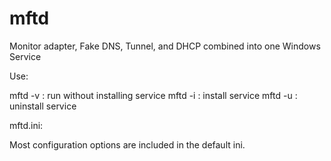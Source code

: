 mftd
====

Monitor adapter, Fake DNS, Tunnel, and DHCP combined into one Windows Service


Use:

mftd -v : run without installing service
mftd -i : install service
mftd -u : uninstall service


mftd.ini:

Most configuration options are included in the default ini.
